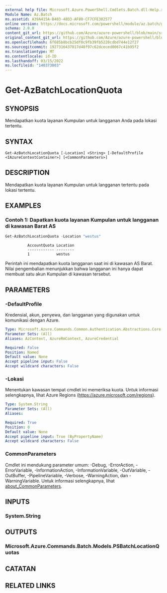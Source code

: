 ```yaml
---
external help file: Microsoft.Azure.PowerShell.Cmdlets.Batch.dll-Help.xml
Module Name: Az.Batch
ms.assetid: A39A415A-B403-48D3-AF80-CF7CFE382577
online version: https://docs.microsoft.com/powershell/module/az.batch/get-azbatchlocationquota
schema: 2.0.0
content_git_url: https://github.com/Azure/azure-powershell/blob/main/src/Batch/Batch/help/Get-AzBatchLocationQuota.md
original_content_git_url: https://github.com/Azure/azure-powershell/blob/main/src/Batch/Batch/help/Get-AzBatchLocationQuota.md
ms.openlocfilehash: 6f685b8bcb25df0c9fb39fb5220cdbd744e12f27
ms.sourcegitcommit: 1927316437817d48f97c62dceced0067c41b95f2
ms.translationtype: MT
ms.contentlocale: id-ID
ms.lasthandoff: 03/15/2022
ms.locfileid: "140373803"
---
```

# Get-AzBatchLocationQuota

## SYNOPSIS
Mendapatkan kuota layanan Kumpulan untuk langganan Anda pada lokasi tertentu.

## SYNTAX

```
Get-AzBatchLocationQuota [-Location] <String> [-DefaultProfile <IAzureContextContainer>] [<CommonParameters>]
```

## DESCRIPTION
Mendapatkan kuota layanan Kumpulan untuk langganan tertentu pada lokasi tertentu.

## EXAMPLES

### Contoh 1: Dapatkan kuota layanan Kumpulan untuk langganan di kawasan Barat AS
```powershell
Get-AzBatchLocationQuota -Location "westus"
```

```output
          AccountQuota Location
          ------------ --------
          1            westus
```

Perintah ini mendapatkan kuota langganan saat ini di kawasan AS Barat.
Nilai pengembalian menunjukkan bahwa langganan ini hanya dapat membuat satu akun Kumpulan di kawasan tersebut.

## PARAMETERS

### -DefaultProfile
Kredensial, akun, penyewa, dan langganan yang digunakan untuk komunikasi dengan Azure.

```yaml
Type: Microsoft.Azure.Commands.Common.Authentication.Abstractions.Core.IAzureContextContainer
Parameter Sets: (All)
Aliases: AzContext, AzureRmContext, AzureCredential

Required: False
Position: Named
Default value: None
Accept pipeline input: False
Accept wildcard characters: False
```

### -Lokasi
Menentukan kawasan tempat cmdlet ini memeriksa kuota.
Untuk informasi selengkapnya, lihat Azure Regions (https://azure.microsoft.com/regions).

```yaml
Type: System.String
Parameter Sets: (All)
Aliases:

Required: True
Position: 0
Default value: None
Accept pipeline input: True (ByPropertyName)
Accept wildcard characters: False
```

### CommonParameters
Cmdlet ini mendukung parameter umum: -Debug, -ErrorAction, -ErrorVariable, -InformationAction, -InformationVariable, -OutVariable, -OutBuffer, -PipelineVariable, -Verbose, -WarningAction, dan -WarningVariable. Untuk informasi selengkapnya, lihat [about_CommonParameters](http://go.microsoft.com/fwlink/?LinkID=113216).

## INPUTS

### System.String

## OUTPUTS

### Microsoft.Azure.Commands.Batch.Models.PSBatchLocationQuotas

## CATATAN

## RELATED LINKS
